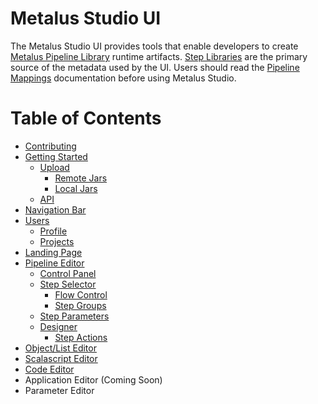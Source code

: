 # Metalus Studio UI
The Metalus Studio UI provides tools that enable developers to create [Metalus Pipeline Library](https://github.com/Acxiom/metalus) 
runtime artifacts. [Step Libraries](https://github.com/Acxiom/metalus/blob/master/docs/step-libraries.md) are the primary source of the 
metadata used by the UI. Users should read the [Pipeline Mappings](https://github.com/Acxiom/metalus/blob/master/docs/parameter-mapping.md) documentation before using Metalus Studio.

# Table of Contents
* [Contributing](contributing.md)
* [Getting Started](getting-started.md)
    * [Upload](upload.md)
        * [Remote Jars](upload.md#remote-jars)
        * [Local Jars](upload.md#local-jars)
    * [API](api.md)
* [Navigation Bar](navigation-bar.md)
* [Users](users.md)
    * [Profile](profile.md)
    * [Projects](projects.md)
* [Landing Page](getting-started.md#landing-screen)
* [Pipeline Editor](pipeline-editor.md)
    * [Control Panel](pipeline-editor-control-panel.md)
    * [Step Selector](step-selector.md)
        * [Flow Control](step-selector.md#flow-control-steps)
        * [Step Groups](step-selector.md#step-groups)
    * [Step Parameters](step-parameters.md)
    * [Designer](pipeline-editor-designer.md)
        * [Step Actions](pipeline-editor-designer.md#actions)
* [Object/List Editor](object-editor.md)
* [Scalascript Editor](scala-script-editor.md)
* [Code Editor](code-editor.md)
* Application Editor (Coming Soon)
* Parameter Editor
